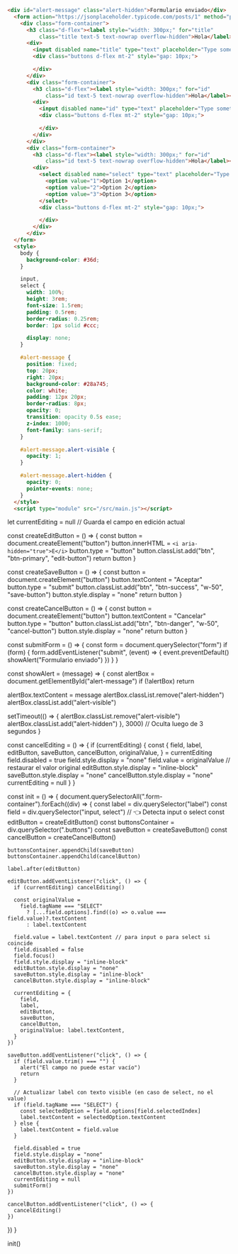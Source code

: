 ```html
<div id="alert-message" class="alert-hidden">Formulario enviado</div>
  <form action="https://jsonplaceholder.typicode.com/posts/1" method="put">
    <div class="form-container">
      <h3 class="d-flex"><label style="width: 300px;" for="title"
          class="title text-5 text-nowrap overflow-hidden">Hola</label></h3>
      <div>
        <input disabled name="title" type="text" placeholder="Type something..." />
        <div class="buttons d-flex mt-2" style="gap: 10px;">

        </div>
      </div>
      <div class="form-container">
        <h3 class="d-flex"><label style="width: 300px;" for="id"
            class="id text-5 text-nowrap overflow-hidden">Hola</label></h3>
        <div>
          <input disabled name="id" type="text" placeholder="Type something..." />
          <div class="buttons d-flex mt-2" style="gap: 10px;">

          </div>
        </div>
      </div>
      <div class="form-container">
        <h3 class="d-flex"><label style="width: 300px;" for="id"
            class="id text-5 text-nowrap overflow-hidden">Hola</label></h3>
        <div>
          <select disabled name="select" type="text" placeholder="Type something...">
            <option value="1">Option 1</option>
            <option value="2">Option 2</option>
            <option value="3">Option 3</option>
          </select>
          <div class="buttons d-flex mt-2" style="gap: 10px;">

          </div>
        </div>
      </div>
  </form>
  <style>
    body {
      background-color: #36d;
    }

    input,
    select {
      width: 100%;
      height: 3rem;
      font-size: 1.5rem;
      padding: 0.5rem;
      border-radius: 0.25rem;
      border: 1px solid #ccc;

      display: none;
    }

    #alert-message {
      position: fixed;
      top: 20px;
      right: 20px;
      background-color: #28a745;
      color: white;
      padding: 12px 20px;
      border-radius: 8px;
      opacity: 0;
      transition: opacity 0.5s ease;
      z-index: 1000;
      font-family: sans-serif;
    }

    #alert-message.alert-visible {
      opacity: 1;
    }

    #alert-message.alert-hidden {
      opacity: 0;
      pointer-events: none;
    }
  </style>
  <script type="module" src="/src/main.js"></script>
```
let currentEditing = null // Guarda el campo en edición actual

const createEditButton = () => {
  const button = document.createElement("button")
  button.innerHTML = `<i aria-hidden="true">E</i>`
  button.type = "button"
  button.classList.add("btn", "btn-primary", "edit-button")
  return button
}

const createSaveButton = () => {
  const button = document.createElement("button")
  button.textContent = "Aceptar"
  button.type = "submit"
  button.classList.add("btn", "btn-success", "w-50", "save-button")
  button.style.display = "none"
  return button
}

const createCancelButton = () => {
  const button = document.createElement("button")
  button.textContent = "Cancelar"
  button.type = "button"
  button.classList.add("btn", "btn-danger", "w-50", "cancel-button")
  button.style.display = "none"
  return button
}

const submitForm = () => {
  const form = document.querySelector("form")
  if (form) {
    form.addEventListener("submit", (event) => {
      event.preventDefault()
      showAlert("Formulario enviado")
    })
  }
}

const showAlert = (message) => {
  const alertBox = document.getElementById("alert-message")
  if (!alertBox) return

  alertBox.textContent = message
  alertBox.classList.remove("alert-hidden")
  alertBox.classList.add("alert-visible")

  setTimeout(() => {
    alertBox.classList.remove("alert-visible")
    alertBox.classList.add("alert-hidden")
  }, 3000) // Oculta luego de 3 segundos
}

const cancelEditing = () => {
  if (currentEditing) {
    const {
      field,
      label,
      editButton,
      saveButton,
      cancelButton,
      originalValue,
    } = currentEditing
    field.disabled = true
    field.style.display = "none"
    field.value = originalValue // restaurar el valor original
    editButton.style.display = "inline-block"
    saveButton.style.display = "none"
    cancelButton.style.display = "none"
    currentEditing = null
  }
}

const init = () => {
  document.querySelectorAll(".form-container").forEach((div) => {
    const label = div.querySelector("label")
    const field = div.querySelector("input, select") // 👈 Detecta input o select
    const editButton = createEditButton()
    const buttonsContainer = div.querySelector(".buttons")
    const saveButton = createSaveButton()
    const cancelButton = createCancelButton()

    buttonsContainer.appendChild(saveButton)
    buttonsContainer.appendChild(cancelButton)

    label.after(editButton)

    editButton.addEventListener("click", () => {
      if (currentEditing) cancelEditing()

      const originalValue =
        field.tagName === "SELECT"
          ? [...field.options].find((o) => o.value === field.value)?.textContent
          : label.textContent

      field.value = label.textContent // para input o para select si coincide
      field.disabled = false
      field.focus()
      field.style.display = "inline-block"
      editButton.style.display = "none"
      saveButton.style.display = "inline-block"
      cancelButton.style.display = "inline-block"

      currentEditing = {
        field,
        label,
        editButton,
        saveButton,
        cancelButton,
        originalValue: label.textContent,
      }
    })

    saveButton.addEventListener("click", () => {
      if (field.value.trim() === "") {
        alert("El campo no puede estar vacío")
        return
      }

      // Actualizar label con texto visible (en caso de select, no el value)
      if (field.tagName === "SELECT") {
        const selectedOption = field.options[field.selectedIndex]
        label.textContent = selectedOption.textContent
      } else {
        label.textContent = field.value
      }

      field.disabled = true
      field.style.display = "none"
      editButton.style.display = "inline-block"
      saveButton.style.display = "none"
      cancelButton.style.display = "none"
      currentEditing = null
      submitForm()
    })

    cancelButton.addEventListener("click", () => {
      cancelEditing()
    })
  })
}

init()

```js

```
